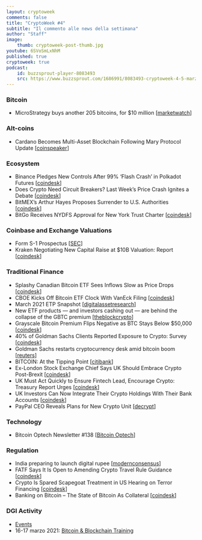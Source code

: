 ```yaml
---
layout: cryptoweek
comments: false
title: "CryptoWeek #4"
subtitle: "Il commento alle news della settimana" 
author: "Staff"
image:
    thumb: cryptoweek-post-thumb.jpg
youtube: 6SVoSmLxNhM
published: true
cryptoweek: true
podcast:
    id: buzzsprout-player-8083493
    src: https://www.buzzsprout.com/1686991/8083493-cryptoweek-4-5-marzo-2021.js?container_id=buzzsprout-player-8083493&player=small
---
```

### Bitcoin

- MicroStrategy buys another 205 bitcoins, for $10 million [[marketwatch](https://www.marketwatch.com/story/microstrategy-buys-another-205-bitcoins-for-10-million-2021-03-05)]

### Alt-coins

- Cardano Becomes Multi-Asset Blockchain Following Mary Protocol Update [[coinspeaker](https://www.coinspeaker.com/cardano-multi-asset-blockchain-mary/)]

### Ecosystem

- Binance Pledges New Controls After 99% ‘Flash Crash’ in Polkadot Futures [[coindesk](https://www.coindesk.com/binance-controls-flash-crash-polkadot)]
- Does Crypto Need Circuit Breakers? Last Week’s Price Crash Ignites a Debate [[coindesk](https://www.coindesk.com/does-crypto-need-circuit-breakers-last-weeks-price-crash-ignites-a-debate)]
- BitMEX’s Arthur Hayes Proposes Surrender to U.S. Authorities [[coindesk](https://www.bloomberg.com/news/articles/2021-03-03/bitmex-s-arthur-hayes-proposes-to-surrender-to-u-s-authorities)]
- BitGo Receives NYDFS Approval for New York Trust Charter [[coindesk](https://www.coindesk.com/bitgo-receives-nydfs-approval-for-new-york-trust-charter)]

### Coinbase and Exchange Valuations

- Form S-1 Prospectus [[SEC](https://www.sec.gov/Archives/edgar/data/1679788/000162828021003168/coinbaseglobalincs-1.htm)]
- Kraken Negotiating New Capital Raise at $10B Valuation: Report [[coindesk](https://www.coindesk.com/kraken-exchange-capital-raise)]

### Traditional Finance

- Splashy Canadian Bitcoin ETF Sees Inflows Slow as Price Drops [[coindesk](https://www.coindesk.com/canada-purpose-bitcoin-etf-inflows-slow)]
- CBOE Kicks Off Bitcoin ETF Clock With VanEck Filing [[coindesk](https://www.coindesk.com/cboe-kicks-off-bitcoin-etf-clock-with-vaneck-filing)]
- March 2021 ETP Snapshot [[digitalassetresearch](https://www.digitalassetresearch.com/march-2021-etp-snapshot/)]
- New ETF products — and investors cashing out — are behind the collapse of the GBTC premium [[theblockcrypto](https://www.theblockcrypto.com/linked/96611/jpmorgan-anlysis-bitcoin-gbtc-premium-collapse)]
- Grayscale Bitcoin Premium Flips Negative as BTC Stays Below $50,000 [[coindesk](https://www.coindesk.com/grayscale-negative-premium-bitcoin)]
- 40% of Goldman Sachs Clients Reported Exposure to Crypto: Survey [[coindesk](https://www.coindesk.com/40-of-goldman-sachs-clients-reported-exposure-to-crypto-survey)]
- Goldman Sachs restarts cryptocurrency desk amid bitcoin boom [[reuters](https://www.reuters.com/article/crypto-currency-goldman-sachs/exclusive-goldman-sachs-restarts-cryptocurrency-desk-amid-bitcoin-boom-idUSL2N2KZ0XX)]
- BITCOIN: At the Tipping Point [[citibank](https://ir.citi.com/_tpHpW8MfaZ1QXwGmP1JGMGXXI95qXm3IMJzUJScLMb6XIjtOls6EbDehXMR3B_o9Opi7mdc5tQ%3D)]
- Ex-London Stock Exchange Chief Says UK Should Embrace Crypto Post-Brexit [[coindesk](https://www.coindesk.com/ex-london-stock-exchange-chief-says-uk-should-embrace-crypto-post-brexit)]
- UK Must Act Quickly to Ensure Fintech Lead, Encourage Crypto: Treasury Report Urges [[coindesk](https://www.coindesk.com/uk-must-act-quickly-to-ensure-fintech-lead-encourage-crypto-treasury-report-urges)]
- UK Investors Can Now Integrate Their Crypto Holdings With Their Bank Accounts [[coindesk](https://www.coindesk.com/uk-investors-can-now-integrate-their-crypto-holdings-with-their-bank-accounts)]
- PayPal CEO Reveals Plans for New Crypto Unit [[decrypt](https://decrypt.co/60086/paypal-ceo-schulman-talks-new-crypto-unit)]

### Technology

- Bitcoin Optech Newsletter #138 [[Bitcoin Optech](https://bitcoinops.org/en/newsletters/2021/03/03/)]

### Regulation

- India preparing to launch digital rupee [[modernconsensus](https://modernconsensus.com/regulation/india-preparing-to-launch-digital-rupee/)]
- FATF Says It Is Open to Amending Crypto Travel Rule Guidance [[coindesk](https://www.coindesk.com/fatf-says-it-is-open-to-amending-crypto-travel-rule-guidance)]
- Crypto Is Spared Scapegoat Treatment in US Hearing on Terror Financing [[coindesk](https://www.coindesk.com/crypto-is-spared-scapegoat-treatment-in-us-hearing-on-terror-financing)]
- Banking on Bitcoin – The State of Bitcoin As Collateral [[coindesk](https://www.coindesk.com/research/reports/arcane-research-banking-on-bitcoin-the-state-of-bitcoin-as-collateral)]

### DGI Activity

- [Events](https://dgi.io/events/)
- 16-17 marzo 2021: [Bitcoin & Blockchain Training](https://dgi.io/workshop/)
